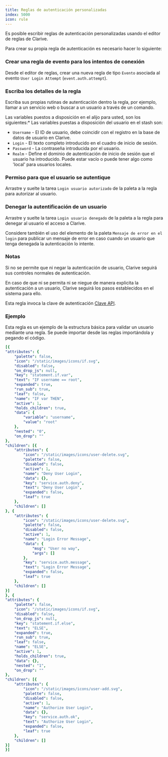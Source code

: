 ```yaml
---
title: Reglas de autenticación personalizadas
index: 5000
icon: rule
---
```


Es posible escribir reglas de autenticación personalizadas usando el editor de reglas de Clarive.

Para crear su propia regla de autenticación es necesario hacer lo siguiente:

### Crear una regla de evento para los intentos de conexión

Desde el editor de reglas, crear una nueva regla de tipo `Evento` asociada al evento `User Login Attempt` (`event.auth.attempt`).


### Escriba los detalles de la regla

Escriba sus propias rutinas de autenticación dentro la regla, por ejemplo, llamar a un servicio web o buscar a un usuario a través de un comando.

Las variables puestos a disposición en el alijo para usted, son los siguientes:* Las variables puestas a disposición del usuario en el stash son:

- `Username` - El ID de usuario, debe coincidir con el registro en la base de datos de usuario en Clarive.
- `Login` - El texto completo introducido en el cuadro de inicio de sesión.
- `Password` - La contraseña introducida por el usuario.
- `Realm` - Define el dominio de autenticación de inicio de sesión que el usuario ha introducido. Puede estar vacío o puede tener algo como 'local' para usuarios locales.

### Permiso para que el usuario se autentique

Arrastre y suelte la tarea `Login usuario autorizado` de la paleta a la regla para autorizar al usuario.

### Denegar la autentificación de un usuario

Arrastre y suelte la tarea `Login usuario denegado` de la paleta a la regla para denegar al usuario el acceso a Clarive.

Considere también el uso del elemento de la paleta `Mensaje de error en el login` para publicar un mensaje de error en caso cuando un usuario que tenga denegada la autenticación lo intente.

### Notas

Si no se permite que ni negar la autenticación de usuario, Clarive seguirá sus controles normales de autenticación.

En caso de que ni se permita ni se niegue de manera explicita la autenticación a un usuario, Clarive seguirá los pasos establecidos en el sistema para ello.

Esta regla invoca la clave de autenticación [Clave API](concepts/api_key).

### Ejemplo

Esta regla es un ejemplo de la estructura básica para validar un usuario mediante una regla. Se puede importar desde las reglas importándola y pegando el código.

```yaml
[{
"attributes": {
    "palette": false,
    "icon": "/static/images/icons/if.svg",
    "disabled": false,
    "on_drop_js": null,
    "key": "statement.if.var",
    "text": "IF username == root",
    "expanded": true,
    "run_sub": true,
    "leaf": false,
    "name": "IF var THEN",
    "active": 1,
    "holds_children": true,
    "data": {
        "variable": "username",
        "value": "root"
    },
    "nested": "0",
    "on_drop": ""
},
"children": [{
    "attributes": {
        "icon": "/static/images/icons/user-delete.svg",
        "palette": false,
        "disabled": false,
        "active": 1,
        "name": "Deny User Login",
        "data": {},
        "key": "service.auth.deny",
        "text": "Deny User Login",
        "expanded": false,
        "leaf": true
    },
    "children": []
}, {
    "attributes": {
        "icon": "/static/images/icons/user-delete.svg",
        "palette": false,
        "disabled": false,
        "active": 1,
        "name": "Login Error Message",
        "data": {
            "msg": "User no way",
            "args": []
        },
        "key": "service.auth.message",
        "text": "Login Error Message",
        "expanded": false,
        "leaf": true
    },
    "children": []
}]
}, {
"attributes": {
    "palette": false,
    "icon": "/static/images/icons/if.svg",
    "disabled": false,
    "on_drop_js": null,
    "key": "statement.if.else",
    "text": "ELSE",
    "expanded": true,
    "run_sub": true,
    "leaf": false,
    "name": "ELSE",
    "active": 1,
    "holds_children": true,
    "data": {},
    "nested": "1",
    "on_drop": ""
},
"children": [{
    "attributes": {
        "icon": "/static/images/icons/user-add.svg",
        "palette": false,
        "disabled": false,
        "active": 1,
        "name": "Authorize User Login",
        "data": {},
        "key": "service.auth.ok",
        "text": "Authorize User Login",
        "expanded": false,
        "leaf": true
    },
    "children": []
}]
}]
```